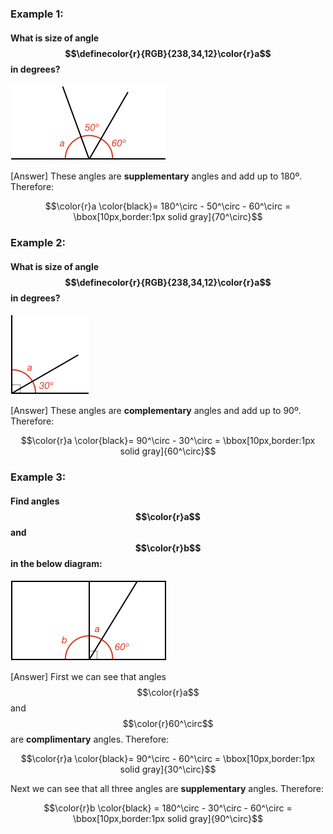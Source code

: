 ### Example 1:

#### What is size of angle $$\definecolor{r}{RGB}{238,34,12}\color{r}a$$ in degrees?

![](supplementary.png)

<hintLow>[Answer]
These angles are **supplementary** angles and add up to 180º. Therefore:

$$\color{r}a \color{black}= 180^\circ - 50^\circ - 60^\circ = \bbox[10px,border:1px solid gray]{70^\circ}$$
</hintLow>

### Example 2:

#### What is size of angle $$\definecolor{r}{RGB}{238,34,12}\color{r}a$$ in degrees?

![](complementary.png)

<hintLow>[Answer]
These angles are **complementary** angles and add up to 90º. Therefore:

$$\color{r}a \color{black}= 90^\circ - 30^\circ = \bbox[10px,border:1px solid gray]{60^\circ}$$
</hintLow>

### Example 3:

#### Find angles $$\color{r}a$$ and $$\color{r}b$$ in the below diagram:

![](combination.png)

<hintLow>[Answer]
First we can see that angles $$\color{r}a$$ and $$\color{r}60^\circ$$ are **complimentary** angles. Therefore:

$$\color{r}a \color{black}= 90^\circ - 60^\circ = \bbox[10px,border:1px solid gray]{30^\circ}$$

Next we can see that all three angles are **supplementary** angles. Therefore:

$$\color{r}b \color{black} = 180^\circ - 30^\circ - 60^\circ = \bbox[10px,border:1px solid gray]{90^\circ}$$
</hintLow>